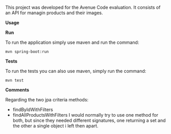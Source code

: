 This project was developed for the Avenue Code evaluation.
It consists of an API for managin products and their images.

**Usage**



**Run**

To run the application simply use maven and run the command:


    mvn spring-boot:run

**Tests**

To run the tests you can also use maven, simply run the command:

    mvn test

**Comments**

Regarding the two jpa criteria methods:
   - findByIdWithFilters
   - findAllProductsWithFilters
I would normally try to use one method for both, but since they needed different signatures, one returning a set and the other a single object i left then apart.
     